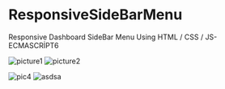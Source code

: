 # ResponsiveSideBarMenu
Responsive Dashboard SideBar Menu Using HTML / CSS / JS-ECMASCRİPT6

![picture1](https://user-images.githubusercontent.com/72317623/99110836-0de48b00-25fc-11eb-89ae-4337325ad04b.png)
![picture2](https://user-images.githubusercontent.com/72317623/99110839-0e7d2180-25fc-11eb-8b04-7de21ddfd35e.png)

![pic4](https://user-images.githubusercontent.com/72317623/99145916-0ec0ff80-2684-11eb-8ebb-fb8a1b42adff.png)
![asdsa](https://user-images.githubusercontent.com/72317623/99145917-0ff22c80-2684-11eb-82ee-edeb40fd2520.png)

